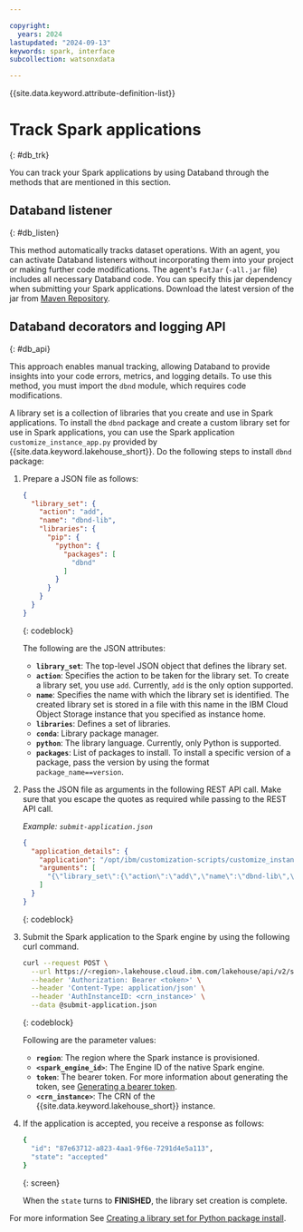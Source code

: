 ```yaml
---

copyright:
  years: 2024
lastupdated: "2024-09-13"
keywords: spark, interface
subcollection: watsonxdata

---
```


{{site.data.keyword.attribute-definition-list}}

# Track Spark applications
{: #db_trk}

You can track your Spark applications by using Databand through the methods that are mentioned in this section.

## Databand listener
{: #db_listen}

This method automatically tracks dataset operations. With an agent, you can activate Databand listeners without incorporating them into your project or making further code modifications. The agent's `FatJar` (`-all.jar` file) includes all necessary Databand code. You can specify this jar dependency when submitting your Spark applications. Download the latest version of the jar from [Maven Repository](https://repo1.maven.org/maven2/ai/databand/dbnd-agent/).

## Databand decorators and logging API
{: #db_api}

This approach enables manual tracking, allowing Databand to provide insights into your code errors, metrics, and logging details. To use this method, you must import the `dbnd` module, which requires code modifications.

A library set is a collection of libraries that you create and use in Spark applications. To install the `dbnd` package and create a custom library set for use in Spark applications, you can use the Spark application `customize_instance_app.py` provided by {{site.data.keyword.lakehouse_short}}.
Do the following steps to install `dbnd` package:

1. Prepare a JSON file as follows:

   ```json
   {
     "library_set": {
       "action": "add",
       "name": "dbnd-lib",
       "libraries": {
         "pip": {
           "python": {
             "packages": [
               "dbnd"
             ]
           }
         }
       }
     }
   }
   ```
   {: codeblock}

   The following are the JSON attributes:

   - **`library_set`**: The top-level JSON object that defines the library set.
   - **`action`**: Specifies the action to be taken for the library set. To create a library set, you use `add`. Currently, `add` is the only option supported.
   - **`name`**: Specifies the name with which the library set is identified. The created library set is stored in a file with this name in the IBM Cloud Object Storage instance that you specified as instance home.
   - **`libraries`**: Defines a set of libraries.
   - **`conda`**: Library package manager.
   - **`python`**: The library language. Currently, only Python is supported.
   - **`packages`**: List of packages to install. To install a specific version of a package, pass the version by using the format `package_name==version`.

1. Pass the JSON file as arguments in the following REST API call. Make sure that you escape the quotes as required while passing to the REST API call.

   *Example: `submit-application.json`*

   ```json
   {
     "application_details": {
       "application": "/opt/ibm/customization-scripts/customize_instance_app.py",
       "arguments": [
         "{\"library_set\":{\"action\":\"add\",\"name\":\"dbnd-lib\",\"libraries\":{\"pip\":{\"python\":{\"packages\": [\"dbnd\"]}}}}}"
       ]
     }
   }
   ```
   {: codeblock}

1. Submit the Spark application to the Spark engine by using the following curl command.

   ```bash
   curl --request POST \
     --url https://<region>.lakehouse.cloud.ibm.com/lakehouse/api/v2/spark_engines/<spark_engine_id>/applications \
     --header 'Authorization: Bearer <token>' \
     --header 'Content-Type: application/json' \
     --header 'AuthInstanceID: <crn_instance>' \
     --data @submit-application.json
   ```
   {: codeblock}

   Following are the parameter values:

   - **`region`**: The region where the Spark instance is provisioned.
   - **`<spark_engine_id>`**: The Engine ID of the native Spark engine.
   - **`token`**: The bearer token. For more information about generating the token, see [Generating a bearer token](https://cloud.ibm.com/apidocs/watsonxdata#authentication).
   - **`<crn_instance>`**: The CRN of the {{site.data.keyword.lakehouse_short}} instance.

1. If the application is accepted, you receive a response as follows:

   ```bash
   {
     "id": "87e63712-a823-4aa1-9f6e-7291d4e5a113",
     "state": "accepted"
   }
   ```
   {: screen}

   When the `state` turns to **FINISHED**, the library set creation is complete.

For more information See [Creating a library set for Python package install](https://cloud.ibm.com/docs/AnalyticsEngine?topic=AnalyticsEngine-create-lib-set).
